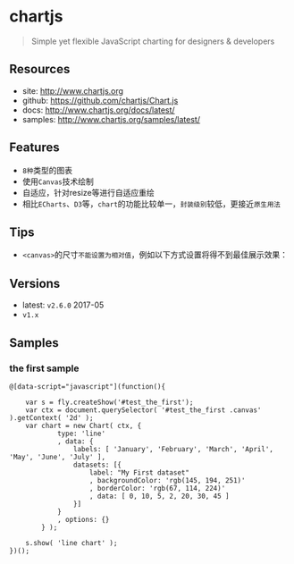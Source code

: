 # chartjs

> Simple yet flexible JavaScript charting for designers & developers

## Resources
* site: <http://www.chartjs.org>
* github: <https://github.com/chartjs/Chart.js>
* docs: <http://www.chartjs.org/docs/latest/>
* samples: <http://www.chartjs.org/samples/latest/>

## Features
* `8种`类型的图表
* 使用`Canvas`技术绘制
* 自适应，针对resize等进行自适应重绘
* 相比`ECharts`、`D3`等，`chart`的功能比较单一，`封装级别`较低，更接近`原生用法`


## Tips
* `<canvas>`的尺寸`不能设置为相对值`，例如以下方式设置将得不到最佳展示效果：
        <canvas height="40vh" width="80vw">
        <canvas style="height:40vh; width:80vw">
        <canvas style="height:300px; width:100%">

    


## Versions

* latest: `v2.6.0` 2017-05
* `v1.x`


<style type="text/css">
@import "http://258i.com/static/bower_components/snippets/css/mp/style.css";
.test .canvas {
    height: 300px;
}
</style>
<script src="http://258i.com/static/bower_components/snippets/js/mp/fly.js"></script>
<script src="http://258i.com/static/build/chart.js/2.6.0/Chart.min.js"></script>

## Samples

### the first sample

<div id="test_the_first" class="test">
<div class="test-container">
<canvas class="canvas"></canvas>

    @[data-script="javascript"](function(){

        var s = fly.createShow('#test_the_first');
        var ctx = document.querySelector( '#test_the_first .canvas' ).getContext( '2d' );
        var chart = new Chart( ctx, {
                type: 'line'
                , data: {
                    labels: [ 'January', 'February', 'March', 'April', 'May', 'June', 'July' ],
                    datasets: [{
                        label: "My First dataset"
                        , backgroundColor: 'rgb(145, 194, 251)'
                        , borderColor: 'rgb(67, 114, 224)'
                        , data: [ 0, 10, 5, 2, 20, 30, 45 ]
                    }] 
                }
                , options: {}
            } );

        s.show( 'line chart' );
    })();

</div>
<div class="test-console"></div>
<div class="test-panel">
</div>
</div>
